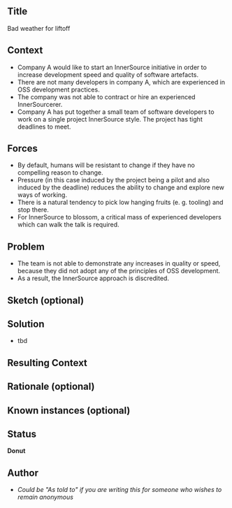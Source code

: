 ## Title

Bad weather for liftoff 

## Context

- Company A would like to start an InnerSource initiative in order to increase development speed and quality of software artefacts.
- There are not many developers in company A, which are experienced in OSS development practices. 
- The company was not able to contract or hire an experienced InnerSourcerer.
- Company A has put together a small team of software developers to work on a single project InnerSource style. The project has tight deadlines to meet.

## Forces

- By default, humans will be resistant to change if they have no compelling reason to change.
- Pressure (in this case induced by the project being a pilot and also induced by the deadline) reduces the ability to change and explore new ways of working.
- There is a natural tendency to pick low hanging fruits (e. g. tooling) and stop there.
- For InnerSource to blossom, a critical mass of experienced developers which can walk the talk is required.

## Problem

- The team is not able to demonstrate any increases in quality or speed, because they did not adopt any of the principles of OSS development.
- As a result, the InnerSource approach is discredited.

## Sketch (optional)

## Solution

- tbd

## Resulting Context

## Rationale (optional)

## Known instances (optional)

## Status
**Donut**

## Author
* *Could be "As told to" if you are writing this for someone who wishes to remain anonymous*